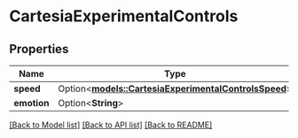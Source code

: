 # CartesiaExperimentalControls

## Properties

Name | Type | Description | Notes
------------ | ------------- | ------------- | -------------
**speed** | Option<[**models::CartesiaExperimentalControlsSpeed**](CartesiaExperimentalControls_speed.md)> |  | [optional]
**emotion** | Option<**String**> |  | [optional]

[[Back to Model list]](../README.md#documentation-for-models) [[Back to API list]](../README.md#documentation-for-api-endpoints) [[Back to README]](../README.md)


